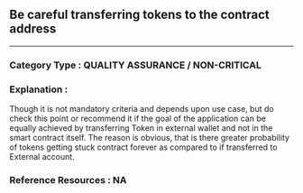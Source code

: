 ##  Be careful transferring tokens to the contract address




---

### **Category Type** : QUALITY ASSURANCE / NON-CRITICAL


### **Explanation** : 

Though it is not mandatory criteria and depends upon use case, but do   
check this point or recommend it if the goal of the application can be equally achieved by transferring
Token in external wallet and not in the smart contract itself. The reason is obvious, that is there
greater probability of tokens getting stuck contract forever as compared to if transferred to
External account.




### **Reference Resources** : NA

